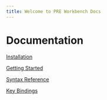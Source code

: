 ```yaml
---
title: Welcome to PRE Workbench Docs
---
```


# Documentation

[Installation](install)

[Getting Started](getting-started)

[Syntax Reference](syntax-reference)

[Key Bindings](key-bindings)


